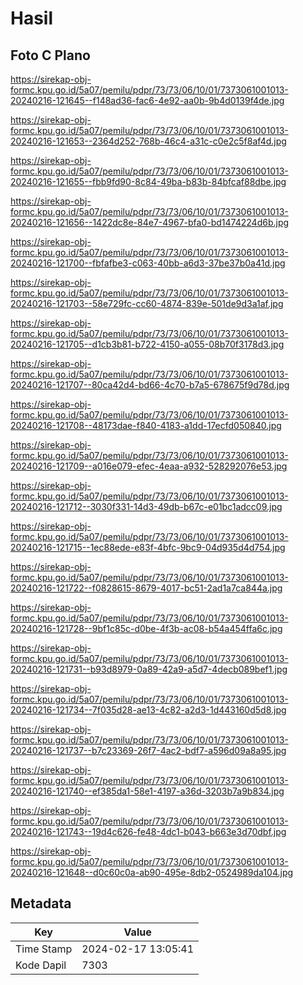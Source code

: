 # Hasil

## Foto C Plano

https://sirekap-obj-formc.kpu.go.id/5a07/pemilu/pdpr/73/73/06/10/01/7373061001013-20240216-121645--f148ad36-fac6-4e92-aa0b-9b4d0139f4de.jpg

https://sirekap-obj-formc.kpu.go.id/5a07/pemilu/pdpr/73/73/06/10/01/7373061001013-20240216-121653--2364d252-768b-46c4-a31c-c0e2c5f8af4d.jpg

https://sirekap-obj-formc.kpu.go.id/5a07/pemilu/pdpr/73/73/06/10/01/7373061001013-20240216-121655--fbb9fd90-8c84-49ba-b83b-84bfcaf88dbe.jpg

https://sirekap-obj-formc.kpu.go.id/5a07/pemilu/pdpr/73/73/06/10/01/7373061001013-20240216-121656--1422dc8e-84e7-4967-bfa0-bd1474224d6b.jpg

https://sirekap-obj-formc.kpu.go.id/5a07/pemilu/pdpr/73/73/06/10/01/7373061001013-20240216-121700--fbfafbe3-c063-40bb-a6d3-37be37b0a41d.jpg

https://sirekap-obj-formc.kpu.go.id/5a07/pemilu/pdpr/73/73/06/10/01/7373061001013-20240216-121703--58e729fc-cc60-4874-839e-501de9d3a1af.jpg

https://sirekap-obj-formc.kpu.go.id/5a07/pemilu/pdpr/73/73/06/10/01/7373061001013-20240216-121705--d1cb3b81-b722-4150-a055-08b70f3178d3.jpg

https://sirekap-obj-formc.kpu.go.id/5a07/pemilu/pdpr/73/73/06/10/01/7373061001013-20240216-121707--80ca42d4-bd66-4c70-b7a5-678675f9d78d.jpg

https://sirekap-obj-formc.kpu.go.id/5a07/pemilu/pdpr/73/73/06/10/01/7373061001013-20240216-121708--48173dae-f840-4183-a1dd-17ecfd050840.jpg

https://sirekap-obj-formc.kpu.go.id/5a07/pemilu/pdpr/73/73/06/10/01/7373061001013-20240216-121709--a016e079-efec-4eaa-a932-528292076e53.jpg

https://sirekap-obj-formc.kpu.go.id/5a07/pemilu/pdpr/73/73/06/10/01/7373061001013-20240216-121712--3030f331-14d3-49db-b67c-e01bc1adcc09.jpg

https://sirekap-obj-formc.kpu.go.id/5a07/pemilu/pdpr/73/73/06/10/01/7373061001013-20240216-121715--1ec88ede-e83f-4bfc-9bc9-04d935d4d754.jpg

https://sirekap-obj-formc.kpu.go.id/5a07/pemilu/pdpr/73/73/06/10/01/7373061001013-20240216-121722--f0828615-8679-4017-bc51-2ad1a7ca844a.jpg

https://sirekap-obj-formc.kpu.go.id/5a07/pemilu/pdpr/73/73/06/10/01/7373061001013-20240216-121728--9bf1c85c-d0be-4f3b-ac08-b54a454ffa6c.jpg

https://sirekap-obj-formc.kpu.go.id/5a07/pemilu/pdpr/73/73/06/10/01/7373061001013-20240216-121731--b93d8979-0a89-42a9-a5d7-4decb089bef1.jpg

https://sirekap-obj-formc.kpu.go.id/5a07/pemilu/pdpr/73/73/06/10/01/7373061001013-20240216-121734--7f035d28-ae13-4c82-a2d3-1d443160d5d8.jpg

https://sirekap-obj-formc.kpu.go.id/5a07/pemilu/pdpr/73/73/06/10/01/7373061001013-20240216-121737--b7c23369-26f7-4ac2-bdf7-a596d09a8a95.jpg

https://sirekap-obj-formc.kpu.go.id/5a07/pemilu/pdpr/73/73/06/10/01/7373061001013-20240216-121740--ef385da1-58e1-4197-a36d-3203b7a9b834.jpg

https://sirekap-obj-formc.kpu.go.id/5a07/pemilu/pdpr/73/73/06/10/01/7373061001013-20240216-121743--19d4c626-fe48-4dc1-b043-b663e3d70dbf.jpg

https://sirekap-obj-formc.kpu.go.id/5a07/pemilu/pdpr/73/73/06/10/01/7373061001013-20240216-121648--d0c60c0a-ab90-495e-8db2-0524989da104.jpg


## Metadata

| Key        | Value               |
| ---------- | ------------------- |
| Time Stamp | 2024-02-17 13:05:41 |
| Kode Dapil | 7303                |



